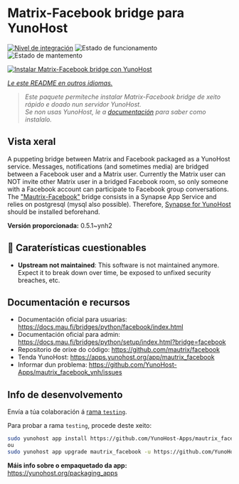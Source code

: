<!--
NOTA: Este README foi creado automáticamente por <https://github.com/YunoHost/apps/tree/master/tools/readme_generator>
NON debe editarse manualmente.
-->

# Matrix-Facebook bridge para YunoHost

[![Nivel de integración](https://dash.yunohost.org/integration/mautrix_facebook.svg)](https://dash.yunohost.org/appci/app/mautrix_facebook) ![Estado de funcionamento](https://ci-apps.yunohost.org/ci/badges/mautrix_facebook.status.svg) ![Estado de mantemento](https://ci-apps.yunohost.org/ci/badges/mautrix_facebook.maintain.svg)

[![Instalar Matrix-Facebook bridge con YunoHost](https://install-app.yunohost.org/install-with-yunohost.svg)](https://install-app.yunohost.org/?app=mautrix_facebook)

*[Le este README en outros idiomas.](./ALL_README.md)*

> *Este paquete permíteche instalar Matrix-Facebook bridge de xeito rápido e doado nun servidor YunoHost.*  
> *Se non usas YunoHost, le a [documentación](https://yunohost.org/install) para saber como instalalo.*

## Vista xeral

A puppeting bridge between Matrix and Facebook packaged as a YunoHost service. Messages, notifications (and sometimes media) are bridged between a Facebook user and a Matrix user. Currently the Matrix user can NOT invite other Matrix user in a bridged Facebook room, so only someone with a Facebook account can participate to Facebook group conversations. The ["Mautrix-Facebook"](https://docs.mau.fi/bridges/python/facebook/index.html) bridge consists in a Synapse App Service and relies on postgresql (mysql also possible). Therefore, [Synapse for YunoHost](https://github.com/YunoHost-Apps/synapse_ynh) should be installed beforehand.


**Versión proporcionada:** 0.5.1~ynh2
## :red_circle: Caraterísticas cuestionables

- **Upstream not maintained**: This software is not maintained anymore. Expect it to break down over time, be exposed to unfixed security breaches, etc.

## Documentación e recursos

- Documentación oficial para usuarias: <https://docs.mau.fi/bridges/python/facebook/index.html>
- Documentación oficial para admin: <https://docs.mau.fi/bridges/python/setup/index.html?bridge=facebook>
- Repositorio de orixe do código: <https://github.com/mautrix/facebook>
- Tenda YunoHost: <https://apps.yunohost.org/app/mautrix_facebook>
- Informar dun problema: <https://github.com/YunoHost-Apps/mautrix_facebook_ynh/issues>

## Info de desenvolvemento

Envía a túa colaboración á [rama `testing`](https://github.com/YunoHost-Apps/mautrix_facebook_ynh/tree/testing).

Para probar a rama `testing`, procede deste xeito:

```bash
sudo yunohost app install https://github.com/YunoHost-Apps/mautrix_facebook_ynh/tree/testing --debug
ou
sudo yunohost app upgrade mautrix_facebook -u https://github.com/YunoHost-Apps/mautrix_facebook_ynh/tree/testing --debug
```

**Máis info sobre o empaquetado da app:** <https://yunohost.org/packaging_apps>
